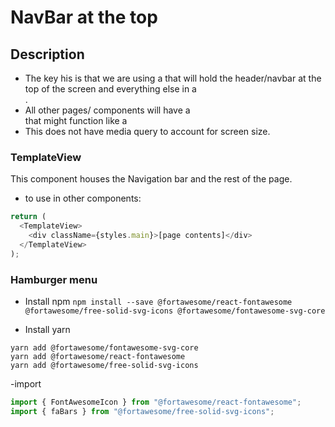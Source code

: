 # NavBar at the top

## Description

- The key his is that we are using a <TemplateView> that will hold the header/navbar at the top of the screen and everything else in a <main>.
- All other pages/ components will have a <div> that might function like a <main>
- This does not have media query to account for screen size.

### TemplateView

This component houses the Navigation bar and the rest of the page.

- to use in other components:

```js
return (
  <TemplateView>
    <div className={styles.main}>[page contents]</div>
  </TemplateView>
);
```

### Hamburger menu

- Install npm
  `npm install --save @fortawesome/react-fontawesome @fortawesome/free-solid-svg-icons @fortawesome/fontawesome-svg-core`

- Install yarn

```
yarn add @fortawesome/fontawesome-svg-core
yarn add @fortawesome/react-fontawesome
yarn add @fortawesome/free-solid-svg-icons
```

-import

```js
import { FontAwesomeIcon } from "@fortawesome/react-fontawesome";
import { faBars } from "@fortawesome/free-solid-svg-icons";
```
